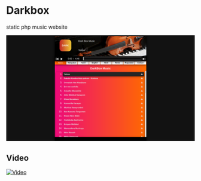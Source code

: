 # Darkbox
static php music website


<img src="screen shot/Screenshot from 2020-04-06 16-18-52.png"/>

<h2> Video </h2>

[![Video](https://img.youtube.com/vi/aNrg-Ukc76c/hqdefault.jpg)](https://www.youtube.com/watch?v=aNrg-Ukc76c&feature=youtu.be)



